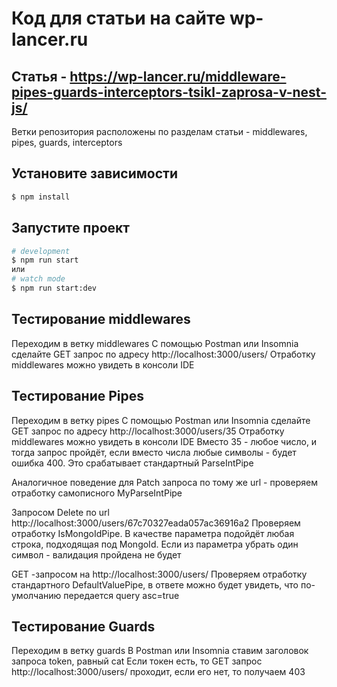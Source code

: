 # Код для статьи на сайте wp-lancer.ru
## Статья - https://wp-lancer.ru/middleware-pipes-guards-interceptors-tsikl-zaprosa-v-nest-js/

Ветки репозитория расположены по разделам статьи - middlewares, pipes, guards, interceptors

## Установите зависимости

```bash
$ npm install
```

## Запустите проект

```bash
# development
$ npm run start
или
# watch mode
$ npm run start:dev
```
## Тестирование middlewares
Переходим в ветку middlewares
С помощью Postman или Insomnia сделайте GET запрос по адресу http://localhost:3000/users/
Отработку middlewares можно увидеть в консоли IDE

## Тестирование Pipes
Переходим в ветку pipes
С помощью Postman или Insomnia сделайте GET запрос по адресу http://localhost:3000/users/35
Отработку middlewares можно увидеть в консоли IDE
Вместо 35 - любое число, и тогда запрос пройдёт, если вместо числа любые символы -
будет ошибка 400. Это срабатывает стандартный ParseIntPipe

Аналогичное поведение для Patch запроса по тому же url - проверяем отработку самописного
MyParseIntPipe

Запросом Delete по url http://localhost:3000/users/67c70327eada057ac36916a2
Проверяем отработку IsMongoIdPipe. В качестве параметра подойдёт любая строка,
подходящая под MongoId. Если из параметра убрать один символ - валидация пройдена не будет

GET -запросом на http://localhost:3000/users/
Проверяем отработку стандартного DefaultValuePipe, в ответе можно будет увидеть, что по-умолчанию передается query asc=true

## Тестирование Guards
Переходим в ветку guards
В Postman или Insomnia ставим заголовок запроса token, равный cat
Если токен есть, то GET запрос http://localhost:3000/users/ проходит, если его нет, то получаем 403

